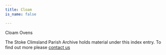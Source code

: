 ```yaml
---
title: Cloam
is_name: false

---
```


Cloam Ovens


The Stoke Climsland Parish Archive holds material under this index entry. To find out more please [contact us](/contact/)
